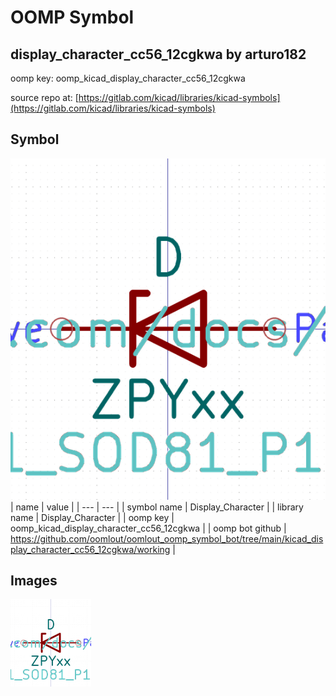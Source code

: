 # OOMP Symbol  
## display_character_cc56_12cgkwa  by arturo182  
  
oomp key: oomp_kicad_display_character_cc56_12cgkwa  
  
source repo at: [https://gitlab.com/kicad/libraries/kicad-symbols](https://gitlab.com/kicad/libraries/kicad-symbols)  
## Symbol  
  
[![working.png](working_600.png)](working.png)  
| name | value | 
| --- | --- | 
| symbol name | Display_Character | 
| library name | Display_Character | 
| oomp key | oomp_kicad_display_character_cc56_12cgkwa | 
| oomp bot github | https://github.com/oomlout/oomlout_oomp_symbol_bot/tree/main/kicad_display_character_cc56_12cgkwa/working | 
## Images  
  
[![working.png](working_140.png)](working.png)  
